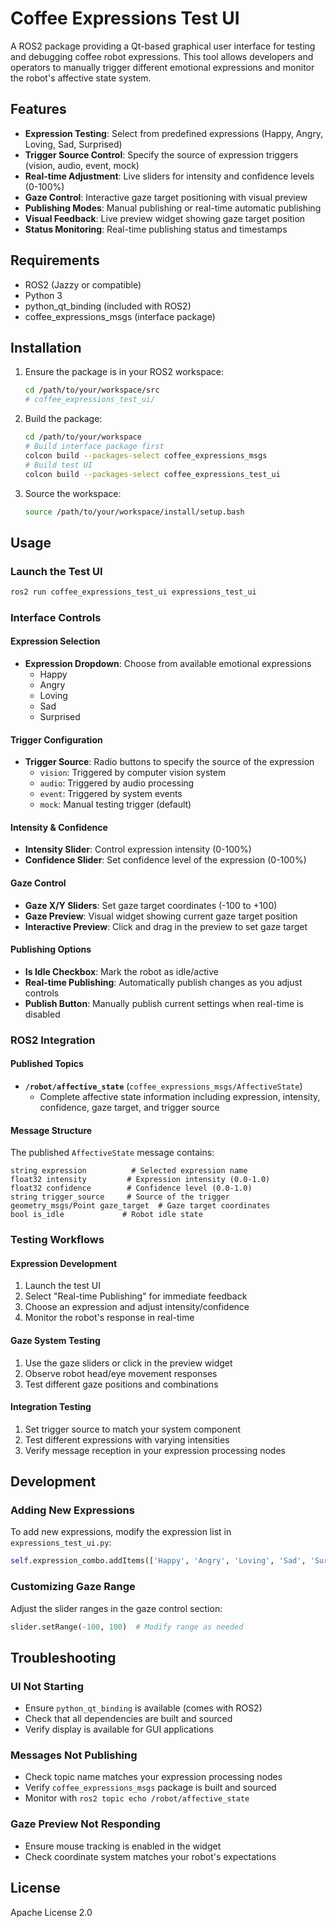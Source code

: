 # Coffee Expressions Test UI

A ROS2 package providing a Qt-based graphical user interface for testing and debugging coffee robot expressions. This tool allows developers and operators to manually trigger different emotional expressions and monitor the robot's affective state system.

## Features

- **Expression Testing**: Select from predefined expressions (Happy, Angry, Loving, Sad, Surprised)
- **Trigger Source Control**: Specify the source of expression triggers (vision, audio, event, mock)
- **Real-time Adjustment**: Live sliders for intensity and confidence levels (0-100%)
- **Gaze Control**: Interactive gaze target positioning with visual preview
- **Publishing Modes**: Manual publishing or real-time automatic publishing
- **Visual Feedback**: Live preview widget showing gaze target position
- **Status Monitoring**: Real-time publishing status and timestamps

## Requirements

- ROS2 (Jazzy or compatible)
- Python 3
- python_qt_binding (included with ROS2)
- coffee_expressions_msgs (interface package)

## Installation

1. Ensure the package is in your ROS2 workspace:
   ```bash
   cd /path/to/your/workspace/src
   # coffee_expressions_test_ui/
   ```

2. Build the package:
   ```bash
   cd /path/to/your/workspace
   # Build interface package first
   colcon build --packages-select coffee_expressions_msgs
   # Build test UI
   colcon build --packages-select coffee_expressions_test_ui
   ```

3. Source the workspace:
   ```bash
   source /path/to/your/workspace/install/setup.bash
   ```

## Usage

### Launch the Test UI

```bash
ros2 run coffee_expressions_test_ui expressions_test_ui
```

### Interface Controls

#### Expression Selection
- **Expression Dropdown**: Choose from available emotional expressions
  - Happy
  - Angry  
  - Loving
  - Sad
  - Surprised

#### Trigger Configuration
- **Trigger Source**: Radio buttons to specify the source of the expression
  - `vision`: Triggered by computer vision system
  - `audio`: Triggered by audio processing
  - `event`: Triggered by system events
  - `mock`: Manual testing trigger (default)

#### Intensity & Confidence
- **Intensity Slider**: Control expression intensity (0-100%)
- **Confidence Slider**: Set confidence level of the expression (0-100%)

#### Gaze Control
- **Gaze X/Y Sliders**: Set gaze target coordinates (-100 to +100)
- **Gaze Preview**: Visual widget showing current gaze target position
- **Interactive Preview**: Click and drag in the preview to set gaze target

#### Publishing Options
- **Is Idle Checkbox**: Mark the robot as idle/active
- **Real-time Publishing**: Automatically publish changes as you adjust controls
- **Publish Button**: Manually publish current settings when real-time is disabled

### ROS2 Integration

#### Published Topics

- **`/robot/affective_state`** (`coffee_expressions_msgs/AffectiveState`)
  - Complete affective state information including expression, intensity, confidence, gaze target, and trigger source

#### Message Structure

The published `AffectiveState` message contains:
```
string expression          # Selected expression name
float32 intensity         # Expression intensity (0.0-1.0)
float32 confidence        # Confidence level (0.0-1.0)
string trigger_source     # Source of the trigger
geometry_msgs/Point gaze_target  # Gaze target coordinates
bool is_idle             # Robot idle state
```

### Testing Workflows

#### Expression Development
1. Launch the test UI
2. Select "Real-time Publishing" for immediate feedback
3. Choose an expression and adjust intensity/confidence
4. Monitor the robot's response in real-time

#### Gaze System Testing
1. Use the gaze sliders or click in the preview widget
2. Observe robot head/eye movement responses
3. Test different gaze positions and combinations

#### Integration Testing
1. Set trigger source to match your system component
2. Test different expressions with varying intensities
3. Verify message reception in your expression processing nodes

## Development

### Adding New Expressions

To add new expressions, modify the expression list in `expressions_test_ui.py`:

```python
self.expression_combo.addItems(['Happy', 'Angry', 'Loving', 'Sad', 'Surprised', 'NewExpression'])
```

### Customizing Gaze Range

Adjust the slider ranges in the gaze control section:

```python
slider.setRange(-100, 100)  # Modify range as needed
```

## Troubleshooting

### UI Not Starting
- Ensure `python_qt_binding` is available (comes with ROS2)
- Check that all dependencies are built and sourced
- Verify display is available for GUI applications

### Messages Not Publishing
- Check topic name matches your expression processing nodes
- Verify `coffee_expressions_msgs` package is built and sourced
- Monitor with `ros2 topic echo /robot/affective_state`

### Gaze Preview Not Responding
- Ensure mouse tracking is enabled in the widget
- Check coordinate system matches your robot's expectations

## License

Apache License 2.0
